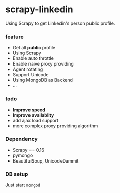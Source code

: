 scrapy-linkedin
===============

Using Scrapy to get Linkedin's person public profile.

### feature
* Get all **public** profile
* Using Scrapy
* Enable auto throttle
* Enable naive proxy providing
* Agent rotating
* Support Unicode
* Using MongoDB as Backend
* ...

### todo
* **Improve speed**
* **Improve availablity**
* add ajax load support
* more complex proxy providing algorithm


### Dependency
* Scrapy == 0.16
* pymongo 
* BeautifulSoup, UnicodeDammit


### DB setup
Just start <code>mongod</code>


